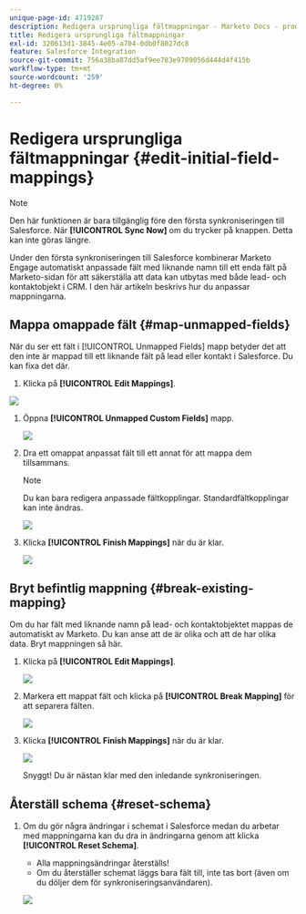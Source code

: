 ```yaml
---
unique-page-id: 4719287
description: Redigera ursprungliga fältmappningar - Marketo Docs - produktdokumentation
title: Redigera ursprungliga fältmappningar
exl-id: 320613d1-3845-4e05-a704-0db0f8027dc8
feature: Salesforce Integration
source-git-commit: 756a38ba87dd5af9ee783e9709056d444d4f415b
workflow-type: tm+mt
source-wordcount: '259'
ht-degree: 0%

---
```


# Redigera ursprungliga fältmappningar {#edit-initial-field-mappings}

>[!NOTE]
>
>Den här funktionen är bara tillgänglig före den första synkroniseringen till Salesforce. När **[!UICONTROL Sync Now]** om du trycker på knappen. Detta kan inte göras längre.

Under den första synkroniseringen till Salesforce kombinerar Marketo Engage automatiskt anpassade fält med liknande namn till ett enda fält på Marketo-sidan för att säkerställa att data kan utbytas med både lead- och kontaktobjekt i CRM. I den här artikeln beskrivs hur du anpassar mappningarna.

## Mappa omappade fält {#map-unmapped-fields}

När du ser ett fält i [!UICONTROL Unmapped Fields] mapp betyder det att den inte är mappad till ett liknande fält på lead eller kontakt i Salesforce. Du kan fixa det där.

1. Klicka på **[!UICONTROL Edit Mappings]**.

![](assets/image2014-12-9-13-3a31-3a0.png)

1. Öppna **[!UICONTROL Unmapped Custom Fields]** mapp.

   ![](assets/two.png)

1. Dra ett omappat anpassat fält till ett annat för att mappa dem tillsammans.

   >[!NOTE]
   >
   >Du kan bara redigera anpassade fältkopplingar. Standardfältkopplingar kan inte ändras.

   ![](assets/three.png)

1. Klicka **[!UICONTROL Finish Mappings]** när du är klar.

   ![](assets/four.png)

## Bryt befintlig mappning {#break-existing-mapping}

Om du har fält med liknande namn på lead- och kontaktobjektet mappas de automatiskt av Marketo. Du kan anse att de är olika och att de har olika data. Bryt mappningen så här.

1. Klicka på **[!UICONTROL Edit Mappings]**.

   ![](assets/image2014-12-9-13-3a31-3a37.png)

1. Markera ett mappat fält och klicka på **[!UICONTROL Break Mapping]** för att separera fälten.

   ![](assets/image2014-12-9-13-3a31-3a47.png)

1. Klicka **[!UICONTROL Finish Mappings]** när du är klar.

   ![](assets/image2014-12-9-13-3a31-3a58.png)

   Snyggt! Du är nästan klar med den inledande synkroniseringen.

## Återställ schema {#reset-schema}

1. Om du gör några ändringar i schemat i Salesforce medan du arbetar med mappningarna kan du dra in ändringarna genom att klicka **[!UICONTROL Reset Schema]**.

   * Alla mappningsändringar återställs!
   * Om du återställer schemat läggs bara fält till, inte tas bort (även om du döljer dem för synkroniseringsanvändaren).

   ![](assets/image2014-12-9-13-3a32-3a8.png)
